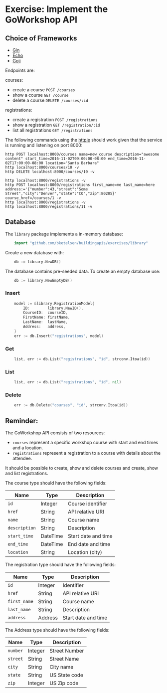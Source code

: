 # Exercise: Implement the GoWorkshop API

## Choice of Frameworks

* [Gin](https://github.com/gin-gonic/gin)
* [Echo](https://github.com/labstack/echo)
* [Goji](https://github.com/goji/goji)

Endpoints are:

courses:
* create a course `POST /courses`
* show a course `GET /course`
* delete a course `DELETE /courses/:id`

registrations:
* create a registration `POST /registrations`
* show a registration `GET /registration/:id`
* list all registrations `GET /registrations`

The following commands using the [httpie](https://github.com/jkbrzt/httpie) should work given that
the service is running and listening on port 8000:

```
http POST localhost:8000/courses name=new_course description="awesome content" start_time=2016-11-02T09:00:00-08:00 end_time=2016-11-02T17:00:00-08:00 location="Santa Barbara"
http localhost:8000/courses/10 -v
http DELETE localhost:8000/courses/10 -v

http localhost:8000/registrations -v
http POST localhost:8000/registrations first_name=me last_name=here address:='{"number":43,"street":"Some Street","city":"Denver","state":"CO","zip":80205}' course_href=/courses/1 -v
http localhost:8000/registrations -v
http localhost:8000/registrations/11 -v
```

## Database

The `library` package implements a in-memory database:

```go
    import "github.com/bketelsen/buildingapis/exercises/library"
```

Create a new database with:

```go
    db := library.NewDB()
```

The database contains pre-seeded data. To create an empty database use:

```go
    db := library.NewEmptyDB()
```

### Insert

```go
    model := &library.RegistrationModel{
        ID:        library.NewID(),
        CourseID:  courseID,
        FirstName: firstName,
        LastName:  lastName,
        Address:   address,
    }
    err := db.Insert("registrations", model)
```

### Get

```go
    list, err := db.List("registrations", "id", strconv.Itoa(id))
```

### List

```go
    list, err := db.List("registrations", "id", nil)
```

### Delete

```go
    err := db.Delete("courses", "id", strconv.Itoa(id))
```

## Reminder:

The GoWorkshop API consists of two resources:

* `courses` represent a specific workshop course with start and end times and a location.
* `registrations` represent a registration to a course with details about the attendee.

It should be possible to create, show and delete courses and create, show and list registrations.

The course type should have the following fields:

|   Name        |Type      |Description          |
|---------------|----------|---------------------|
| `id`          | Integer  | Course identifier   |
| `href`        | String   | API relative URI    |
| `name`        | String   | Course name         |
| `description` | String   | Description         |
| `start_time`  | DateTime | Start date and time |
| `end_time`    | DateTime | End date and time   |
| `location`    | String   | Location (city)     |

The registration type should have the following fields:

|   Name       |Type      |Description          |
|--------------|----------|---------------------|
| `id`         | Integer  | Identifier          |
| `href`       | String   | API relative URI    |
| `first_name` | String   | Course name         |
| `last_name`  | String   | Description         |
| `address`    | Address  | Start date and time |

The Address type should have the following fields:

|   Name   |Type      |Description    |
|----------|----------|---------------|
| `number` | Integer  | Street Number |
| `street` | String   | Street Name   |
| `city`   | String   | City name     |
| `state`  | String   | US State code |
| `zip`    | Integer  | US Zip code   |

